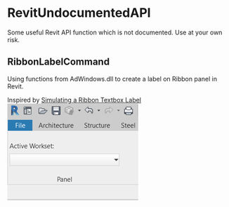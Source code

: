 # RevitUndocumentedAPI

Some useful Revit API function which is not documented. Use at your own risk.

## RibbonLabelCommand
Using functions from AdWindows.dll to create a label on Ribbon panel in Revit.


Inspired by [Simulating a Ribbon Textbox Label](https://thebuildingcoder.typepad.com/blog/2010/09/simulating-a-ribbon-textbox-label.html)
![Revit Ribbon Label](./Images/RibbonLabelCommand.PNG)